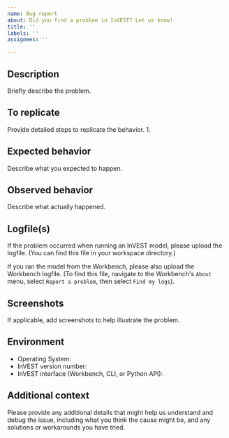 ```yaml
---
name: Bug report
about: Did you find a problem in InVEST? Let us know!
title: ''
labels: ''
assignees: ''

---
```


## Description
Briefly describe the problem.

## To replicate
Provide detailed steps to replicate the behavior.
1.

## Expected behavior
Describe what you expected to happen.

## Observed behavior
Describe what actually happened.

## Logfile(s)
If the problem occurred when running an InVEST model, please upload the logfile. (You can find this file in your workspace directory.)

If you ran the model from the Workbench, please also upload the Workbench logfile. (To find this file, navigate to the Workbench's `About` menu, select `Report a problem`, then select `Find my logs`).

## Screenshots
If applicable, add screenshots to help illustrate the problem.

## Environment
- Operating System:
- InVEST version number:
- InVEST interface (Workbench, CLI, or Python API):

## Additional context
Please provide any additional details that might help us understand and debug the issue, including what you think the cause might be, and any solutions or workarounds you have tried.
